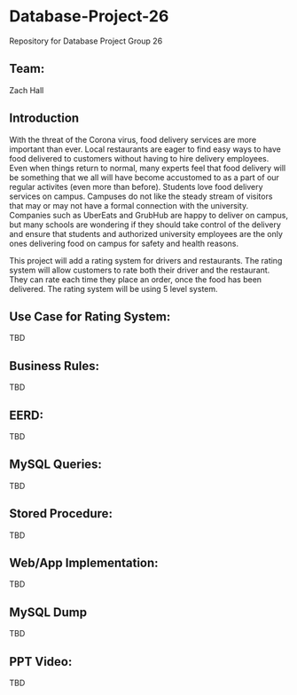 # Database-Project-26
Repository for Database Project Group 26

## Team:
Zach Hall

## Introduction

With the threat of the Corona virus, food delivery services are more important than ever.  Local restaurants are eager to find easy ways to have food delivered to customers without having to hire delivery employees. Even when things return to normal, many experts feel that food delivery will be something that we all will have become accustomed to as a part of our regular activites (even more than before). Students love food delivery services on campus.  Campuses do not like the steady stream of visitors that may or  may not have a formal connection with the university.  Companies such as UberEats and GrubHub are happy to deliver on campus, but many schools are wondering if they should take control of the delivery and ensure that students and authorized university employees are the only ones delivering food on campus for safety and health reasons.

This project will add a rating system for drivers and restaurants. The rating system will allow customers to rate both their driver and the restaurant. They can rate each time they place an order, once the food has been delivered. The rating system will be using 5 level system.


## Use Case for Rating System:
TBD

## Business Rules:
TBD

## EERD:
TBD

## MySQL Queries:
TBD

## Stored Procedure:
TBD

## Web/App Implementation:
TBD

## MySQL Dump
TBD

## PPT Video:
TBD
